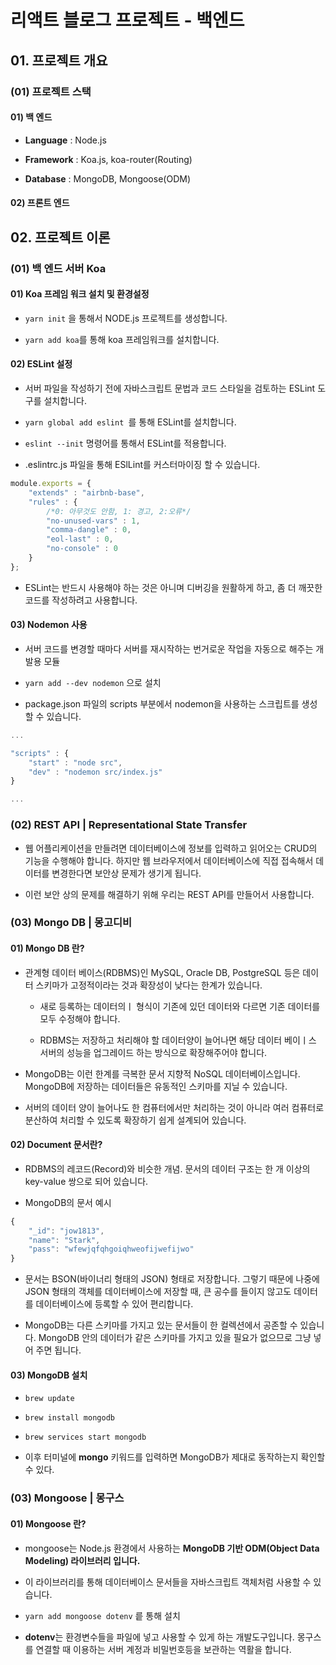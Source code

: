 # 리액트 블로그 프로젝트 - 백엔드

## 01. 프로젝트 개요

### (01) 프로젝트 스택

#### 01) 백 엔드

- **Language** : Node.js

- **Framework** : Koa.js, koa-router(Routing)

- **Database** : MongoDB, Mongoose(ODM)

#### 02) 프론트 엔드


## 02. 프로젝트 이론

### (01) 백 엔드 서버 Koa

#### 01) Koa 프레임 워크 설치 및 환경설정

- ``` yarn init ``` 을 통해서 NODE.js 프로젝트를 생성합니다.

- ``` yarn add koa ```를 통해 koa 프레임워크를 설치합니다.

#### 02) ESLint 설정

- 서버 파일을 작성하기 전에 자바스크립트 문법과 코드 스타일을 검토하는 ESLint 도구를 설치합니다.

- ``` yarn global add eslint  ```를 통해 ESLint를 설치합니다.

- ``` eslint --init ``` 명령어를 통해서 ESLint를 적용합니다.

- .eslintrc.js 파일을 통해 ESlLint를 커스터마이징 할 수 있습니다.

```javascript
module.exports = {
    "extends" : "airbnb-base",
    "rules" : {
        /*0: 아무것도 안함, 1: 경고, 2:오류*/
        "no-unused-vars" : 1,
        "comma-dangle" : 0,
        "eol-last" : 0,
        "no-console" : 0
    }
};
```

- ESLint는 반드시 사용해야 하는 것은 아니며 디버깅을 원활하게 하고, 좀 더 깨끗한 코드를 작성하려고 사용합니다.

#### 03) Nodemon 사용

- 서버 코드를 변경할 때마다 서버를 재시작하는 번거로운 작업을 자동으로 해주는 개발용 모듈

- ``` yarn add --dev nodemon ``` 으로 설치

- package.json 파일의 scripts 부분에서 nodemon을 사용하는 스크립트를 생성할 수 있습니다.

```javascript
...

"scripts" : {
    "start" : "node src",
    "dev" : "nodemon src/index.js"
}

...
```

### (02) REST API | Representational State Transfer

- 웹 어플리케이션을 만들려면 데이터베이스에 정보를 입력하고 읽어오는 CRUD의 기능을 수행해야 합니다. 하지만 웹 브라우저에서 데이터베이스에 직접 접속해서 데이터를 변경한다면 보안상 문제가 생기게 됩니다.

- 이런 보안 상의 문제를 해결하기 위해 우리는 REST API를 만들어서 사용합니다.

### (03) Mongo DB | 몽고디비

#### 01) Mongo DB 란?

- 관계형 데이터 베이스(RDBMS)인 MySQL, Oracle DB, PostgreSQL 등은 데이터 스키마가 고정적이라는 것과 확장성이 낮다는 한계가 있습니다.

    - 새로 등록하는 데이터의ㅣ 형식이 기존에 있던 데이터와 다르면 기존 데이터를 모두 수정해야 합니다.

    - RDBMS는 저장하고 처리해야 할 데이터양이 늘어나면 해당 데이터 베이ㅣ스 서버의 성능을 업그레이드 하는 방식으로 확장해주어야 합니다.

- MongoDB는 이런 한계를 극복한 문서 지향적 NoSQL 데이터베이스입니다. MongoDB에 저장하는 데이터들은 유동적인 스키마를 지닐 수 있습니다.

- 서버의 데이터 양이 늘어나도 한 컴퓨터에서만 처리하는 것이 아니라 여러 컴퓨터로 분산하여 처리할 수 있도록 확장하기 쉽게 설계되어 있습니다.

#### 02) Document 문서란?

- RDBMS의 레코드(Record)와 비슷한 개념. 문서의 데이터 구조는 한 개 이상의 key-value 쌍으로 되어 있습니다.

- MongoDB의 문서 예시

```javascript
{
    "_id": "jow1813",
    "name": "Stark",
    "pass": "wfewjqfqhgoiqhweofijwefijwo"
}
```

- 문서는 BSON(바이너리 형태의 JSON) 형태로 저장합니다. 그렇기 때문에 나중에 JSON 형태의 객체를 데이터베이스에 저장할 때, 큰 공수를 들이지 않고도 데이터를 데이터베이스에 등록할 수 있어 편리합니다. 

- MongoDB는 다른 스키마를 가지고 있는 문서들이 한 컬렉션에서 공존할 수 있습니다. MongoDB 안의 데이터가 같은 스키마를 가지고 있을 필요가 없으므로 그냥 넣어 주면 됩니다.

#### 03) MongoDB 설치

- ``` brew update ```

- ``` brew install mongodb ```

- ``` brew services start mongodb ```

- 이후 터미널에 **mongo** 키워드를 입력하면 MongoDB가 제대로 동작하는지 확인할 수 있다.

### (03) Mongoose | 몽구스

#### 01) Mongoose 란?

- mongoose는 Node.js 환경에서 사용하는 **MongoDB 기반 ODM(Object Data Modeling) 라이브러리 입니다.**

- 이 라이브러리를 통해 데이터베이스 문서들을 자바스크립트 객체처럼 사용할 수 있습니다.

- ``` yarn add mongoose dotenv ``` 릍 통해 설치

- **dotenv**는 환경변수들을 파일에 넣고 사용할 수 있게 하는 개발도구입니다. 몽구스를 연결할 때 이용하는 서버 계정과 비밀번호등을 보관하는 역활을 합니다.